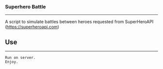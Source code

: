 ### Superhero Battle

---

A script to simulate battles between heroes requested from SuperHeroAPI (https://superheroapi.com)

## Use

---

```
Run on server.
Enjoy.
```
